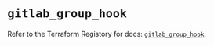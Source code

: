 # `gitlab_group_hook`

Refer to the Terraform Registory for docs: [`gitlab_group_hook`](https://registry.terraform.io/providers/gitlabhq/gitlab/16.7.0/docs/resources/group_hook).
